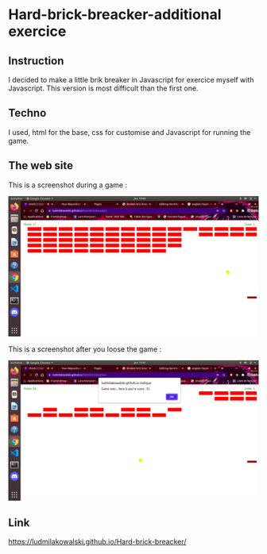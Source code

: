 # Hard-brick-breacker-additional exercice

## Instruction

I decided to make a little brik breaker in Javascript for exercice myself with Javascript. This version is most difficult than the first one.

## Techno

I used, html for the base, css for customise and Javascript for running the game.

## The web site

This is a screenshot during a game :

![Image](./assets/game.png)

This is a screenshot after you loose the game :

![Image](./assets/game2.png)

## Link

https://ludmilakowalski.github.io/Hard-brick-breacker/
